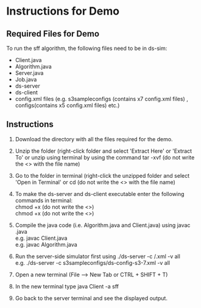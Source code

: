 # Instructions for Demo #
## Required Files for Demo ##
To run the sff algorithm, the following files need to be in ds-sim:
* Client.java
* Algorithm.java 
* Server.java
* Job.java
* ds-server
* ds-client
* config.xml files (e.g. s3sampleconfigs (contains x7 config.xml files) , configs(contains x5 config.xml files) etc.)

## Instructions ##
1. Download the directory with all the files required for the demo.

2. Unzip the folder (right-click folder and select 'Extract Here' or 'Extract To' or unzip using terminal by using the command tar -xvf <FILE NAME>  (do not write the <> with the file name)

3. Go to the folder in terminal (right-click the unzipped folder and select 'Open in Terminal' or cd <FILE NAME> (do not write the <> with the file name)

4. To make the ds-server and ds-client executable enter the following commands in terminal:
<br/>chmod +x <ds-server> (do not write the <>)
<br/>chmod +x <ds-client> (do not write the <>)

5. Compile the java code (i.e. Algorithm.java and Client.java) using javac <FILE NAME>.java
<br/>e.g. javac Client.java
<br/>e.g. javac Algorithm.java

6. Run the server-side simulator first using ./ds-server -c <CONFIG FOLDER>/<CONFIG FILE NAME>.xml -v all 
<br/>e.g. ./ds-server -c s3sampleconfigs/ds-config-s3-7.xml -v all

7. Open a new terminal (File --> New Tab or CTRL + SHIFT + T)

8. In the new terminal type java Client -a sff

9. Go back to the server terminal and see the displayed output. 


